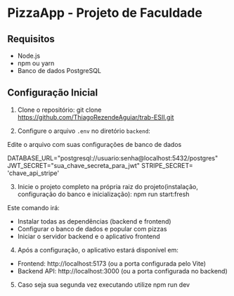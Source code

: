 # PizzaApp - Projeto de Faculdade
 
## Requisitos
 
- Node.js
- npm ou yarn
- Banco de dados PostgreSQL
 
## Configuração Inicial
 
1. Clone o repositório:
git clone https://github.com/ThiagoRezendeAguiar/trab-ESII.git
 
 
2. Configure o arquivo `.env` no diretório `backend`:
 
Edite o arquivo com suas configurações de banco de dados
 
DATABASE_URL="postgresql://usuario:senha@localhost:5432/postgres"
JWT_SECRET="sua_chave_secreta_para_jwt"
STRIPE_SECRET= 'chave_api_stripe'
 
3. Inicie o projeto completo na própria raiz do projeto(instalação, configuração do banco e inicialização):
npm run start:fresh
 
 
Este comando irá:
- Instalar todas as dependências (backend e frontend)
- Configurar o banco de dados e popular com pizzas
- Iniciar o servidor backend e o aplicativo frontend
 
4. Após a configuração, o aplicativo estará disponível em:
- Frontend: http://localhost:5173 (ou a porta configurada pelo Vite)
- Backend API: http://localhost:3000 (ou a porta configurada no backend)
 
5. Caso seja sua segunda vez executando utilize
npm run dev